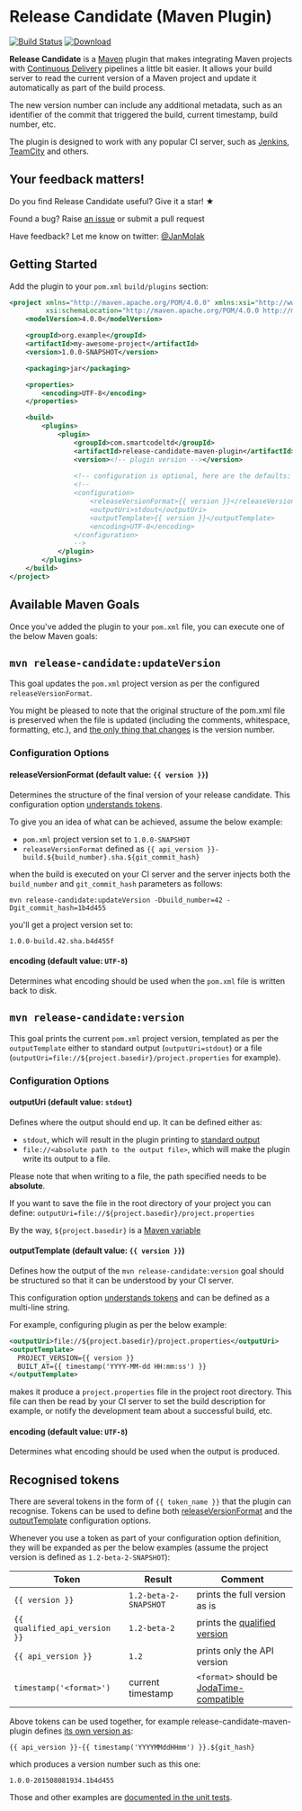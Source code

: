 # Release Candidate (Maven Plugin)

[![Build Status](https://smartcode-opensource.ci.cloudbees.com/buildStatus/icon?job=release-candidate-maven-plugin)](https://smartcode-opensource.ci.cloudbees.com/job/release-candidate-maven-plugin/)
[![Download](https://api.bintray.com/packages/jan-molak/maven/release-candidate-maven-plugin/images/download.svg) ](https://bintray.com/jan-molak/maven/release-candidate-maven-plugin/_latestVersion)

**Release Candidate** is a [Maven](https://maven.apache.org/) plugin that makes integrating Maven projects with [Continuous Delivery](https://en.wikipedia.org/wiki/Continuous_delivery) pipelines a little bit easier. It allows your build server to read the current version of a Maven project and update it automatically as part of the build process. 

The new version number can include any additional metadata, such as an identifier of the commit that triggered the build, current timestamp, build number, etc.

The plugin is designed to work with any popular CI server, such as [Jenkins](http://jenkins-ci.org/), [TeamCity](https://www.jetbrains.com/teamcity/) and others.

## Your feedback matters!

Do you find Release Candidate useful? Give it a star! &#9733;

Found a bug? Raise [an issue](https://github.com/smartcodeltd/release-candidate-maven-plugin/issues) or submit a pull request

Have feedback? Let me know on twitter: [@JanMolak](https://twitter.com/JanMolak)

## Getting Started

Add the plugin to your `pom.xml` `build/plugins` section:

```xml
<project xmlns="http://maven.apache.org/POM/4.0.0" xmlns:xsi="http://www.w3.org/2001/XMLSchema-instance"
         xsi:schemaLocation="http://maven.apache.org/POM/4.0.0 http://maven.apache.org/xsd/maven-4.0.0.xsd">
    <modelVersion>4.0.0</modelVersion>

    <groupId>org.example</groupId>
    <artifactId>my-awesome-project</artifactId>
    <version>1.0.0-SNAPSHOT</version>

    <packaging>jar</packaging>

    <properties>
        <encoding>UTF-8</encoding>
    </properties>

    <build>
        <plugins>
            <plugin>
                <groupId>com.smartcodeltd</groupId>
                <artifactId>release-candidate-maven-plugin</artifactId>
                <version><!-- plugin version --></version>
                
                <!-- configuration is optional, here are the defaults: -->
                <!--
                <configuration>
                    <releaseVersionFormat>{{ version }}</releaseVersionFormat>
                    <outputUri>stdout</outputUri>
                    <outputTemplate>{{ version }}</outputTemplate>
                    <encoding>UTF-8</encoding>
                </configuration>
                -->
            </plugin>
        </plugins>
    </build>
</project>
```

## Available Maven Goals

Once you've added the plugin to your `pom.xml` file, you can execute one of the below Maven goals:

## `mvn release-candidate:updateVersion`

This goal updates the `pom.xml` project version as per the configured `releaseVersionFormat`.

You might be pleased to note that the original structure of the pom.xml file is preserved when the file is updated (including the comments, whitespace, formatting, etc.), and [the only thing that changes](src/test/java/com/smartcodeltd/UpdateVersionMojoTest.java#L90) is the version number.

### Configuration Options

#### releaseVersionFormat (default value: `{{ version }}`)

Determines the structure of the final version of your release candidate. This configuration option [understands tokens](README.md#user-content-tokens).

To give you an idea of what can be achieved, assume the below example:
* `pom.xml` project version set to `1.0.0-SNAPSHOT`
* `releaseVersionFormat` defined as `{{ api_version }}-build.${build_number}.sha.${git_commit_hash}` 

when the build is executed on your CI server and the server injects both the `build_number` and `git_commit_hash` parameters as follows:
```
mvn release-candidate:updateVersion -Dbuild_number=42 -Dgit_commit_hash=1b4d455
```
you'll get a project version set to:
```
1.0.0-build.42.sha.b4d455f
```

#### encoding (default value: `UTF-8`)

Determines what encoding should be used when the `pom.xml` file is written back to disk.

## `mvn release-candidate:version`

This goal prints the current `pom.xml` project version, templated as per the `outputTemplate` either to standard output (`outputUri=stdout`) or a file (`outputUri=file://${project.basedir}/project.properties` for example).

### Configuration Options

#### outputUri (default value: `stdout`)

Defines where the output should end up. It can be defined either as:
* `stdout`, which will result in the plugin printing to [standard output](https://en.wikipedia.org/wiki/Standard_streams#Standard_output_.28stdout.29)
* `file://<absolute path to the output file>`, which will make the plugin write its output to a file. 
 
Please note that when writing to a file, the path specified needs to be **absolute**. 

If you want to save the file in the root directory of your project you can define: `outputUri=file://${project.basedir}/project.properties`

By the way, `${project.basedir}` is a [Maven variable](https://maven.apache.org/guides/introduction/introduction-to-the-pom.html)

#### outputTemplate (default value: `{{ version }}`)

Defines how the output of the `mvn release-candidate:version` goal should be structured so that it can be understood by your CI server.

This configuration option [understands tokens](README.md#user-content-tokens) and can be defined as a multi-line string.

For example, configuring plugin as per the below example:

```xml
<outputUri>file://${project.basedir}/project.properties</outputUri>
<outputTemplate>
  PROJECT_VERSION={{ version }}
  BUILT_AT={{ timestamp('YYYY-MM-dd HH:mm:ss') }}
</outputTemplate>
```

makes it produce a `project.properties` file in the project root directory. 
This file can then be read by your CI server to set the build description for example, or notify the development team about a successful build, etc.

#### encoding (default value: `UTF-8`)

Determines what encoding should be used when the output is produced.

## Recognised tokens

There are several tokens in the form of `{{ token_name }}` that the plugin can recognise.
Tokens can be used to define both [releaseVersionFormat](README.md#user-content-releaseversionformat-default-value--version-) and the [outputTemplate](README.md#user-content-outputtemplate-default-value--version-) configuration options.

Whenever you use a token as part of your configuration option definition, they will be expanded as per the below examples (assume the project version is defined as `1.2-beta-2-SNAPSHOT`):

Token                          | Result                | Comment
------------------------------ | --------------------- | --------------------------------------------------------------------
`{{ version }}`                | `1.2-beta-2-SNAPSHOT` | prints the full version as is
`{{ qualified_api_version }}`  | `1.2-beta-2`          | prints the [qualified version](https://docs.oracle.com/middleware/1212/core/MAVEN/maven_version.htm#MAVEN400)
`{{ api_version }}`            | `1.2`                 | prints only the API version
`timestamp('<format>')`        | current timestamp     | `<format>` should be [JodaTime-compatible](http://joda-time.sourceforge.net/apidocs/org/joda/time/format/DateTimeFormat.html)

Above tokens can be used together, for example release-candidate-maven-plugin defines [its own version as](c950bd4f9087ac8ff2111c45587cae556367d865/pom.xml#L210):
```
{{ api_version }}-{{ timestamp('YYYYMMddHHmm') }}.${git_hash}
```
which produces a version number such as this one:
```
1.0.0-201508081934.1b4d455
```

Those and other examples are [documented in the unit tests](src/test/java/com/smartcodeltd/domain/).